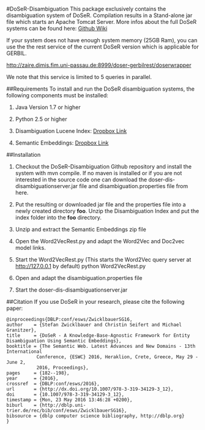 #DoSeR-Disambiguation
This package exclusively contains the disambiguation system of DoSeR. Compilation results in a Stand-alone jar file which starts an Apache Tomcat Server. More infos about the full DoSeR systems can be found here: [Github Wiki](https://github.com/quhfus/DoSeR/wiki) 

If your system does not have enough system memory (25GB Ram), you can use the the rest service of the current DoSeR version which is applicable for GERBIL.

   http://zaire.dimis.fim.uni-passau.de:8999/doser-gerbilrest/doserwrapper

We note that this service is limited to 5 queries in parallel.

##Requirements
To install and run the DoSeR disambiguation systems, the following components must be installed:

1. Java Version 1.7 or higher

2. Python 2.5 or higher

3. Disambiguation Lucene Index: [Dropbox Link](https://www.dropbox.com/s/7ihkw5gzqc3afjo/DBpedia_DisambiguationIndex.tar.gz?dl=0) 

4. Semantic Embeddings: [Dropbox Link](https://www.dropbox.com/s/4e2g72yud1muv5a/Semantic_Embeddings.tar.gz?dl=0)

##Installation
1. Checkout the DoSeR-Disambiguation Github repository and install the system with mvn compile. If no maven is installed or if you are not interested in the source code one can download the doser-dis-disambiguationserver.jar file and disambiguation.properties file from here.  

2. Put the resulting or downloaded jar file and the properties file into a newly created directory **foo**. Unzip the Disambiguation Index and put the index folder into the **foo** directory.

3. Unzip and extract the Semantic Embeddings zip file

4. Open the Word2VecRest.py and adapt the Word2Vec and Doc2vec model links.

5. Start the Word2VecRest.py (This starts the Word2Vec query server at http://127.0.0.1 by default) 
    python Word2VecRest.py

6. Open and adapt the disambiguation.properties file

7. Start the doser-dis-disambiguationserver.jar 

##Citation
If you use DoSeR in your research, please cite the following paper:

    @inproceedings{DBLP:conf/esws/ZwicklbauerSG16,
    author    = {Stefan Zwicklbauer and Christin Seifert and Michael Granitzer},
    title     = {DoSeR - A Knowledge-Base-Agnostic Framework for Entity Disambiguation Using Semantic Embeddings},
    booktitle = {The Semantic Web. Latest Advances and New Domains - 13th International
               Conference, {ESWC} 2016, Heraklion, Crete, Greece, May 29 - June 2,
               2016, Proceedings},
    pages     = {182--198},
    year      = {2016},
    crossref  = {DBLP:conf/esws/2016},
    url       = {http://dx.doi.org/10.1007/978-3-319-34129-3_12},
    doi       = {10.1007/978-3-319-34129-3_12},
    timestamp = {Mon, 23 May 2016 13:46:28 +0200},
    biburl    = {http://dblp.uni-trier.de/rec/bib/conf/esws/ZwicklbauerSG16},
    bibsource = {dblp computer science bibliography, http://dblp.org}
    }
